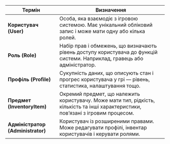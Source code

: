 | Термін                            | Визначення                                                                                                                                                 |
| --------------------------------- | ---------------------------------------------------------------------------------------------------------------------------------------------------------- |
| **Користувач (User)**             | Особа, яка взаємодіє з ігровою системою. Має унікальний обліковий запис і може мати одну або кілька ролей.                                                 |
| **Роль (Role)**                   | Набір прав і обмежень, що визначають рівень доступу користувача до функцій системи. Наприклад, гравець або адміністратор.                                  |
| **Профіль (Profile)**             | Сукупність даних, що описують стан і прогрес користувача у грі — рівень, статистика, налаштування тощо.                                                    |
| **Предмет (InventoryItem)**       | Окремий предмет, що належить користувачу. Може мати тип, рідкість, кількість та інші характеристики, пов’язані з ігровим процесом.                         |
| **Адміністратор (Administrator)** | Користувач із розширеними правами. Може редагувати профілі, інвентар користувачів і керувати ролями.                                                       |
